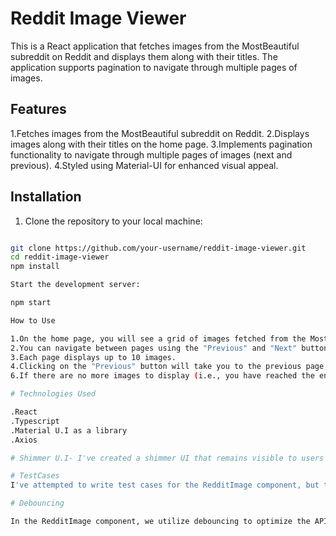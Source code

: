 # Reddit Image Viewer

This is a React application that fetches images from the MostBeautiful subreddit on Reddit and displays them along with their titles. The application supports pagination to navigate through multiple pages of images.

## Features

1.Fetches images from the MostBeautiful subreddit on Reddit.
2.Displays images along with their titles on the home page.
3.Implements pagination functionality to navigate through multiple pages of images (next and previous).
4.Styled using Material-UI for enhanced visual appeal.

## Installation

1. Clone the repository to your local machine:

```bash

git clone https://github.com/your-username/reddit-image-viewer.git
cd reddit-image-viewer
npm install

Start the development server:

npm start

How to Use

1.On the home page, you will see a grid of images fetched from the MostBeautiful subreddit.
2.You can navigate between pages using the "Previous" and "Next" buttons below the grid.
3.Each page displays up to 10 images.
4.Clicking on the "Previous" button will take you to the previous page, and clicking on the "Next" button will take 5.5.you to the next page.
6.If there are no more images to display (i.e., you have reached the end of the available data), the "Next" button will be disabled.

# Technologies Used

.React
.Typescript
.Material U.I as a library 
.Axios

# Shimmer U.I- I've created a shimmer UI that remains visible to users until the data is fetched from the server. This enhances the user experience by providing a visually appealing loading animation while waiting for the interactive content to load on the website.

# TestCases
I've attempted to write test cases for the RedditImage component, but the tests are failing. I'll revisit them later to troubleshoot and make the necessary corrections.

# Debouncing

In the RedditImage component, we utilize debouncing to optimize the API call triggered by the pagination functionality.I have delayed api calling by  500ms
